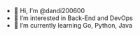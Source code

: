 - 👋 Hi, I’m @dandi200600
- 👀 I’m interested in Back-End and DevOps
- 🌱 I’m currently learning Go, Python, Java

<!---
dandi200600/dandi200600 is a ✨ special ✨ repository because its `README.md` (this file) appears on your GitHub profile.
You can click the Preview link to take a look at your changes.
--->
